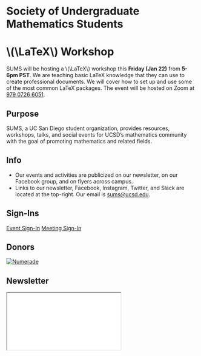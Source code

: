 # Society of Undergraduate Mathematics Students

<!-- Insert an `Announcement` component here when applicable -->

<Announcement>

# \\(\LaTeX\\) Workshop

SUMS will be hosting a \\(\LaTeX\\) workshop this **Friday (Jan 22)** from **5-6pm PST**.
We are teaching basic LaTeX knowledge that they can use to create professional documents.
We will cover how to set up and use some of the most common LaTeX packages.
The event will be hosted on Zoom at [979 0726 6051](https://ucsd.zoom.us/j/97907266051).

</Announcement>

## Purpose

SUMS, a UC San Diego student organization, provides resources, workshops, talks, and social events for UCSD’s mathematics community with the goal of promoting mathematics and related fields.

## Info

* Our events and activities are publicized on our newsletter, on our Facebook group, and on flyers across campus.
* Links to our newsletter, Facebook, Instagram, Twitter, and Slack are located at the top-right. Our email is [sums@ucsd.edu](mailto:sums@ucsd.edu).

## Sign-Ins

<a class="btn btn-primary btn-lg btn-block" rel="noopener noreferrer" href="./event-sign-in.html">Event Sign-In</a>
<a class="btn btn-secondary btn-lg btn-block" rel="noopener noreferrer" href="./meeting-sign-in.html">Meeting Sign-In</a>

## Donors

<a href="https://www.numerade.com/"><img class="donor" src="donors/numerade.png" alt="Numerade"></a>

## Newsletter

<iframe class="newsletter rounded" src="./newsletters/latest.html"></iframe>
